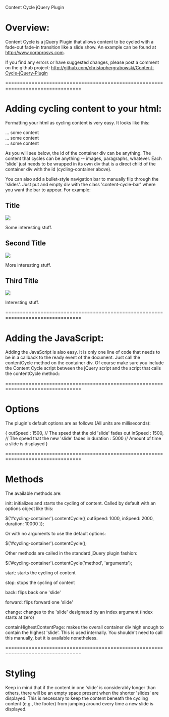 Content Cycle jQuery Plugin

Overview:
================================================================================

Content Cycle is a jQuery Plugin that allows content to be cycled with a fade-out fade-in transition like a slide show. An example can be found at http://www.coroprosvs.com.

If you find any errors or have suggested changes, please post a comment on the
github project: http://github.com/christophergrabowski/Content-Cycle-jQuery-Plugin

================================================================================


Adding cycling content to your html:
================================================================================

Formatting your html as cycling content is very easy. It looks like this:

<div id'cycling-container'>
    <div>
    ... some content
    </div>
    <div>
    ... some content
    </div>
    <div>
    ... some content
    </div>
</div>

As you will see below, the id of the container div can be anything. The content
that cycles can be anything -- images, paragraphs, whatever. Each 'slide' just
needs to be wrapped in its own div that is a direct child of the container div
with the id (cycling-container above).

You can also add a bullet-style navigation bar to manually flip through the
'slides'. Just put and empty div with the class 'content-cycle-bar' where
you want the bar to appear. For example:

<div id'cycling-container'>
    <div>
        <h2>Title</h2>
        <img src='some/image.png' />
        <div class='content-cycle-bar'></div>
        <p>Some interesting stuff.</p>
    </div>
    <div>
        <h2>Second Title</h2>
        <img src='some/other/image.png' />
        <div class='content-cycle-bar'></div>
        <p>More interesting stuff.</p>
    </div>
    <div>
        <h2>Third Title</h2>
        <img src='yet/another/image.png' />
        <div class='content-cycle-bar'></div>
        <p>Interesting stuff.</p>
    </div>
</div>

================================================================================


Adding the JavaScript:
================================================================================
Adding the JavaScript is also easy. It is only one line of code that needs to be
in a callback to the ready event of the document. Just call the contentCycle method
on the container div. Of course make sure you include the Content Cycle script
between the jQuery script and the script that calls the contentCycle method::

<script src="http://code.jquery.com/jquery-1.9.1.js"></script>
<script src="http://code.jquery.com/jquery.contentcycle.js"></script>

<script>
    $(document).ready(function(event) {
        $('#cycling-container').contentCycle();
    });
</script>

================================================================================


Options
================================================================================
The plugin's default options are as follows (All units are milliseconds):

{
    outSpeed : 1500, // The speed that the old 'slide' fades out
    inSpeed : 1500, // The speed that the new 'slide' fades in
    duration : 5000 // Amount of time a slide is displayed
}

================================================================================


Methods
================================================================================
The available methods are:

init: initializes and starts the cycling of content. Called by default with an
options object like this:

$('#cycling-container').contentCycle({
    outSpeed: 1000,
    inSpeed: 2000,
    duration: 10000
});

Or with no arguments to use the default options:

$('#cycling-container').contentCycle();

Other methods are called in the standard jQuery plugin fashion:

$('#cycling-container').contentCycle('method', 'arguments');

start: starts the cycling of content

stop: stops the cycling of content

back: flips back one 'slide'

forward: flips forward one 'slide'

change: changes to the 'slide' designated by an index argument (index starts at zero)

containHighestContentPage: makes the overall container div high enough to
contain the highest 'slide'. This is used internally. You shouldn't need to call
this manually, but it is available nonetheless.

================================================================================


Styling
================================================================================

Keep in mind that if the content in one 'slide' is considerably longer than others,
there will be an empty space present when the shorter 'slides' are displayed.
This is necessary to keep the content beneath the cycling content (e.g., the footer)
from jumping around every time a new slide is displayed.